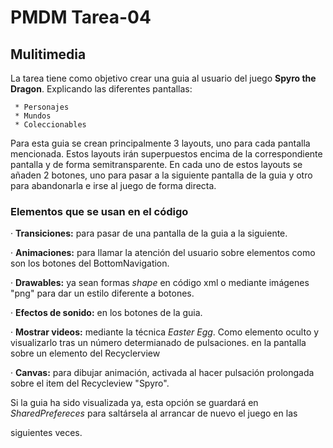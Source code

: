 # PMDM Tarea-04
## Mulitimedia

La tarea tiene como objetivo crear una guia al usuario del juego **Spyro the Dragon**. Explicando las diferentes 
pantallas:

     * Personajes
     * Mundos
     * Coleccionables

Para esta guia se crean principalmente 3 layouts, uno para cada pantalla mencionada. Estos layouts irán superpuestos
encima de la correspondiente pantalla y de forma semitransparente. En cada uno de estos layouts se añaden 2 botones, 
uno para pasar a la siguiente pantalla de la guia y otro para abandonarla e irse al juego de forma directa.


### Elementos que se usan en el código

· __Transiciones:__ para pasar de una pantalla de la guia a la siguiente.

· __Animaciones:__ para llamar la atención del usuario sobre elementos como son los botones del BottomNavigation.

· __Drawables:__ ya sean formas _shape_ en código xml o mediante imágenes "png" para dar un estilo diferente a botones.

· __Efectos de sonido:__ en los botones de la guia.

· __Mostrar videos:__ mediante la técnica _Easter Egg_. Como elemento oculto y visualizarlo tras un número determianado de pulsaciones.
  en la pantalla sobre un elemento del Recyclerview
  
· __Canvas:__ para dibujar animación, activada al hacer pulsación prolongada sobre el item del Recycleview "Spyro".


Si la guia ha sido visualizada ya, esta opción se guardará en *SharedPrefereces* para saltársela al arrancar de nuevo el juego en las

siguientes veces.

